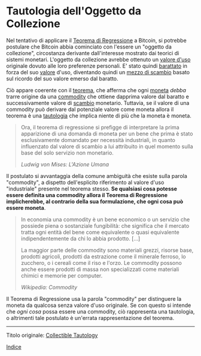 # Tautologia dell'Oggetto da Collezione



Nel tentativo di applicare il [Teorema di Regressione](ch074-regression-fallacy.md) a Bitcoin, si potrebbe postulare che Bitcoin abbia cominciato con l'essere un "oggetto da collezione", circostanza derivante dall'interesse mostrato dai teorici di sistemi monetari. L'oggetto da collezione avrebbe ottenuto un [valore d'uso](https://en.wikipedia.org/wiki/Use_value) originale dovuto alle loro preferenze personali. E' stato quindi [barattato](https://it.wikipedia.org/wiki/Baratto) in forza del suo [valore](ch101-glossary.md#valore) d'uso, diventando quindi un [mezzo di scambio](https://en.wikipedia.org/wiki/Medium_of_exchange) basato sul ricordo del suo valore emerso dal baratto.

Ciò appare coerente con il [teorema](https://mises.org/library/human-action-0/html/pp/778), che afferma che ogni [moneta](ch005-money-taxonomy.md) _debba_ trarre origine da una [commodity](https://it.wikipedia.org/wiki/Commodity) che ottiene dapprima valore dal baratto e successivamente valore di [scambio](ch101-glossary.md#scambio-di-unità) monetario. Tuttavia, se il valore di una commodity può derivare dal potenziale valore come moneta allora il teorema è una [tautologia](https://it.wikipedia.org/wiki/Tautologia) che implica niente di più che la moneta è moneta.

> Ora, il teorema di regressione si prefigge di interpretare la prima apparizione di una domanda di moneta per un bene che prima è stato esclusivamente domandato per necessità industriali, in quanto influenzato dal valore di scambio a lui attribuito in quel momento sulla base del solo servizio non monetario.
>
> *Ludwig von Mises: L'Azione Umana*

Il postulato si avvantaggia della comune ambiguità che esiste sulla parola "commodity", a dispetto dell'esplicito riferimento al valore d'uso "industriale" presente nel teorema stesso. **Se qualsiasi cosa potesse essere definita una commodity allora il Teorema di Regressione implicherebbe, al contrario della sua formulazione, che ogni cosa può essere moneta**.

> In economia una commodity è un bene economico o un servizio che possiede piena o sostanziale fungibilità: che significa che il mercato tratta ogni entità del bene come equivalente o quasi equivalente indipendentemente da chi lo abbia prodotto. [...]
>
> La maggior parte delle commodity sono materiali grezzi, risorse base, prodotti agricoli, prodotti da estrazione come il minerale ferroso, lo zucchero, o i cereali come il riso e l'orzo. Le commodity possono anche essere prodotti di massa non specializzati come materiali chimici e memorie per computer.
>
> *Wikipedia: Commodity*

Il Teorema di Regressione usa la parola "commodity" per distinguere la moneta da qualcosa senza valore d'uso originale. Se con questo si intende che _ogni cosa_ possa essere una commodity, ciò rappresenta una tautologia, o altrimenti tale postulato è un'errata rappresentazione del teorema.

---

Titolo originale: [Collectible Tautology](https://github.com/libbitcoin/libbitcoin-system/wiki/Collectible-Tautology)

[Indice](/README.md)

